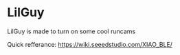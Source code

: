 # LilGuy
LilGuy is made to turn on some cool runcams

Quick refferance: https://wiki.seeedstudio.com/XIAO_BLE/
